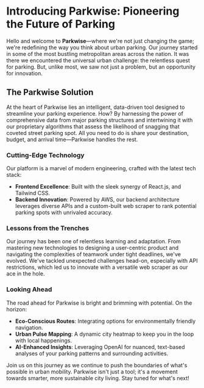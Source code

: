 # Introducing Parkwise: Pioneering the Future of Parking

Hello and welcome to **Parkwise**—where we're not just changing the game; we're redefining the way you think about urban parking. Our journey started in some of the most bustling metropolitan areas across the nation. It was there we encountered the universal urban challenge: the relentless quest for parking. But, unlike most, we saw not just a problem, but an opportunity for innovation.

## The Parkwise Solution

At the heart of Parkwise lies an intelligent, data-driven tool designed to streamline your parking experience. How? By harnessing the power of comprehensive data from major parking structures and intertwining it with our proprietary algorithms that assess the likelihood of snagging that coveted street parking spot. All you need to do is share your destination, budget, and arrival time—Parkwise handles the rest.

### Cutting-Edge Technology

Our platform is a marvel of modern engineering, crafted with the latest tech stack:
- **Frontend Excellence**: Built with the sleek synergy of React.js, and Tailwind CSS.
- **Backend Innovation**: Powered by AWS, our backend architecture leverages diverse APIs and a custom-built web scraper to rank potential parking spots with unrivaled accuracy.

### Lessons from the Trenches

Our journey has been one of relentless learning and adaptation. From mastering new technologies to designing a user-centric product and navigating the complexities of teamwork under tight deadlines, we've evolved. We've tackled unexpected challenges head-on, especially with API restrictions, which led us to innovate with a versatile web scraper as our ace in the hole.

### Looking Ahead

The road ahead for Parkwise is bright and brimming with potential. On the horizon:
- **Eco-Conscious Routes**: Integrating options for environmentally friendly navigation.
- **Urban Pulse Mapping**: A dynamic city heatmap to keep you in the loop with local happenings.
- **AI-Enhanced Insights**: Leveraging OpenAI for nuanced, text-based analyses of your parking patterns and surrounding activities.

Join us on this journey as we continue to push the boundaries of what's possible in urban mobility. Parkwise isn't just a tool; it's a movement towards smarter, more sustainable city living. Stay tuned for what's next!

